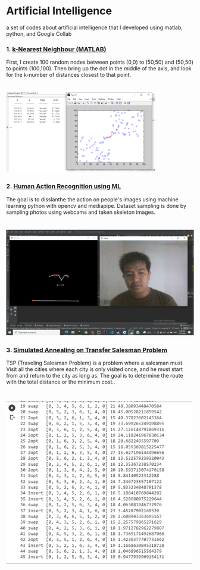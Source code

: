 # Artificial Intelligence

a set of codes about artificial intelligence that I developed using matlab, python, and Google Collab

### 1. [k-Nearest Neighbour (MATLAB)](https://github.com/lintabong/Artificial-Intelligence/tree/main/k-NearestNeighbor)
<p>First, I create 100 random nodes between points (0,0) to (50,50) and (50,50) to points (100,100). Then bring up the dot in the middle of the axis, and look for the k-number of distances closest to that point.</p> 

![img](https://github.com/lintabong/Artificial-Intelligence/blob/main/k-NearestNeighbor/knn_small.png)
=====

### 2. [Human Action Recognition using ML](https://github.com/lintabong/Artificial-Intelligence/tree/main/Human-Action-Recognition)
<p>The goal is to disslanthe the action on people's images using machine learning python with opencv and mediapipe. Dataset sampling is done by sampling photos using webcams and taken skeleton images.</p> 

![img](https://github.com/lintabong/Artificial-Intelligence/blob/main/Human-Action-Recognition/sampling_MP.png)
=====

### 3. [Simulated Annealing on Transfer Salesman Problem](https://github.com/lintabong/Artificial-Intelligence/tree/main/Human-Action-Recognition)
<p>TSP (Traveling Salesman Problem) is a problem where a salesman must Visit all the cities where each city is only visited once, and he must start from and return to the city as long as. The goal is to determine the route with the total distance or the minimum cost..</p> 

![img](https://github.com/lintabong/Artificial-Intelligence/blob/main/Simulated-Annealing-on-TSP/SA.png)
=====

